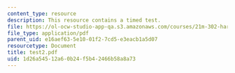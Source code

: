 ```yaml
---
content_type: resource
description: This resource contains a timed test.
file: https://ol-ocw-studio-app-qa.s3.amazonaws.com/courses/21m-302-harmony-and-counterpoint-ii-spring-2005/1d26a54512a60b24f5b42466b58a8a73_test2.pdf
file_type: application/pdf
parent_uid: e16aef63-5e10-01f2-7cd5-e3eacb1a5d07
resourcetype: Document
title: test2.pdf
uid: 1d26a545-12a6-0b24-f5b4-2466b58a8a73
---
```

